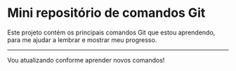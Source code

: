 # Mini repositório de comandos Git

Este projeto contém os principais comandos Git que estou aprendendo, para me ajudar a lembrar e mostrar meu progresso.

---

Vou atualizando conforme aprender novos comandos!
